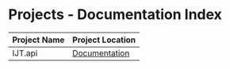 # Projects - Documentation Index

| Project Name | Project Location |
| ------------ | ---------------- |
| IJT.api | [Documentation](public-api/index.md)